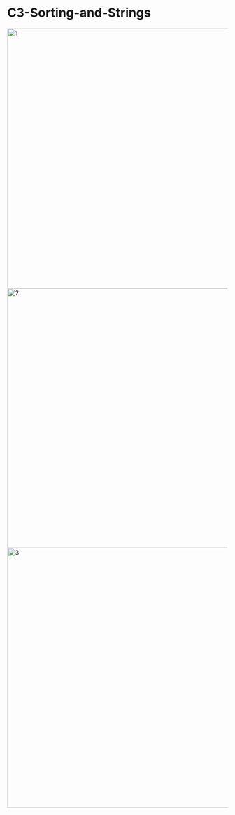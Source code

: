 # C3-Sorting-and-Strings

<img width="594" alt="1" src="https://user-images.githubusercontent.com/74483949/191998411-c2678728-193c-4e70-a13e-657130012121.png">
<img width="594" alt="2" src="https://user-images.githubusercontent.com/74483949/191998423-4f0f335a-2643-41c0-b98f-21fbc9de39d6.png">
<img width="594" alt="3" src="https://user-images.githubusercontent.com/74483949/191998430-d59f36ca-6b17-43d8-97a7-eb3332b916ae.png">
